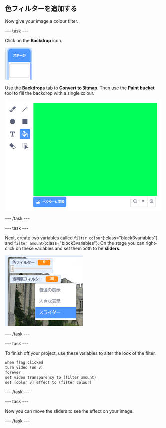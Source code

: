 ## 色フィルターを追加する

Now give your image a colour filter.

--- task ---

Click on the **Backdrop** icon.

![image showing stage icon](images/stage.png)

Use the **Backdrops** tab to **Convert to Bitmap**. Then use the **Paint bucket** tool to fill the backdrop with a single colour.

![image showing the filled in backdrop for the stage](images/paint-bucket.png)

--- /task ---

--- task ---

Next, create two variables called `filter colour`{:class="block3variables"} and `filter amount`{:class="block3variables"}. On the stage you can right-click on these variables and set them both to be **sliders**.

![image showing the variables being changed to sliders](images/sliders.png)

--- /task ---

--- task ---

To finish off your project, use these variables to alter the look of the filter.

```blocks3
when flag clicked
turn video (on v)
forever
set video transparency to (filter amount)
set [color v] effect to (filter colour)
```

--- /task ---

--- task ---

Now you can move the sliders to see the effect on your image.

--- /task ---




